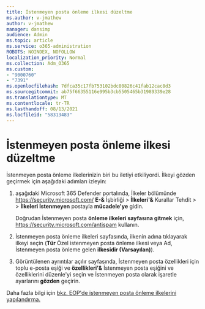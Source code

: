 ```yaml
---
title: İstenmeyen posta önleme ilkesi düzeltme
ms.author: v-jmathew
author: v-jmathew
manager: dansimp
audience: Admin
ms.topic: article
ms.service: o365-administration
ROBOTS: NOINDEX, NOFOLLOW
localization_priority: Normal
ms.collection: Adm_O365
ms.custom:
- "9000760"
- "7391"
ms.openlocfilehash: 7dfca35c17fb753102bdc80826c41fab12cac8d3
ms.sourcegitcommit: ab75f66355116e995b3cb5505465b31989339e28
ms.translationtype: MT
ms.contentlocale: tr-TR
ms.lasthandoff: 08/13/2021
ms.locfileid: "58313483"
---
```

# <a name="fix-anti-spam-policy"></a>İstenmeyen posta önleme ilkesi düzeltme

İstenmeyen posta önleme ilkelerinizin biri bu iletiyi etkiliyordi. İlkeyi gözden geçirmek için aşağıdaki adımları izleyin:

1. aşağıdaki Microsoft 365 Defender portalında, İlkeler bölümünde <https://security.microsoft.com/> **E-&** İşbirliği \> **İlkeleri'&** Kurallar Tehdit \>  \> **İlkeleri İstenmeyen** postayla **mücadele'ye** gidin.

   Doğrudan İstenmeyen posta **önleme ilkeleri sayfasına gitmek** için, <https://security.microsoft.com/antispam> kullanın.

2. İstenmeyen posta önleme ilkeleri sayfasında, ilkenin adına tıklayarak ilkeyi  seçin (**Tür** Özel istenmeyen posta önleme ilkesi veya Ad, İstenmeyen posta önleme gelen  **ilkesidir (Varsayılan)**). 

3. Görüntülenen ayrıntılar açılır sayfasında,  İstenmeyen posta özellikleri için toplu e-posta eşiği ve **özellikleri'&** İstenmeyen posta eşiğini ve özelliklerini düzenle'yi seçin ve İstenmeyen posta olarak işaretle ayarlarını **gözden** geçirin.

Daha fazla bilgi için [bkz. EOP'de istenmeyen posta önleme ilkelerini yapılandırma.](https://docs.microsoft.com/microsoft-365/security/office-365-security/configure-your-spam-filter-policies)
